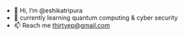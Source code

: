 - 👋 Hi, I’m @eshikatripura
- 🌱 currently learning quantum computing & cyber security
- 📫 Reach me thirtyep@gmail.com


<!---
eshikatripura/eshikatripura is a ✨ special ✨ repository because its `README.md` (this file) appears on your GitHub profile.
You can click the Preview link to take a look at your changes.
--->

